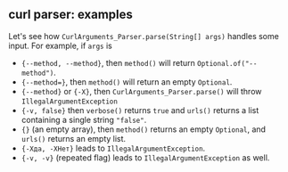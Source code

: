 ## curl parser: examples

Let's see how `CurlArguments_Parser.parse(String[] args)` handles some input.
For example, if `args` is

* `{--method, --method}`, then `method()` will return `Optional.of("--method")`.
* `{--method=}`, then `method()` will return an empty `Optional`.
* `{--method}` or `{-X}`, then `CurlArguments_Parser.parse()` will throw `IllegalArgumentException`
* `{-v, false}` then `verbose()` returns `true` and `urls()` returns a list containing a single string `"false"`.
* `{}` (an empty array), then `method()` returns an empty `Optional`, and `urls()` returns an empty list.
* `{-Xда, -XНет}` leads to `IllegalArgumentException`.
* `{-v, -v}` (repeated flag) leads to `IllegalArgumentException` as well.

